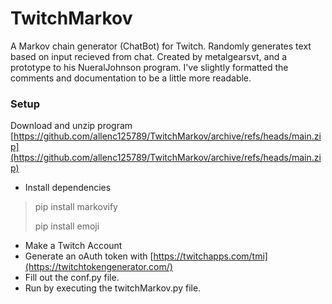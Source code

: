 # TwitchMarkov
A Markov chain generator (ChatBot) for Twitch. Randomly generates text based on input recieved from chat. Created by metalgearsvt, and a prototype to his NueralJohnson program. I've slightly formatted the comments and documentation to be a little more readable.

### Setup
Download and unzip program [https://github.com/allenc125789/TwitchMarkov/archive/refs/heads/main.zip](https://github.com/allenc125789/TwitchMarkov/archive/refs/heads/main.zip)

- Install dependencies
> pip install markovify
>
> pip install emoji

- Make a Twitch Account
- Generate an oAuth token with [https://twitchapps.com/tmi](https://twitchtokengenerator.com/)
- Fill out the conf.py file.
- Run by executing the twitchMarkov.py file.
